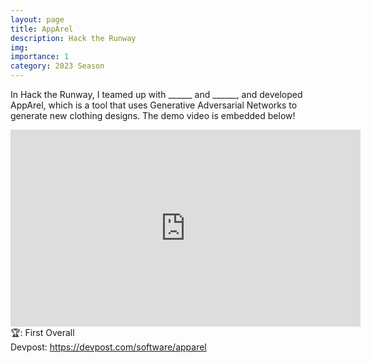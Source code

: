 ```yaml
---
layout: page
title: AppArel
description: Hack the Runway
img: 
importance: 1
category: 2023 Season
---
```


In Hack the Runway, I teamed up with ______ and ______, and developed AppArel, which is a tool that uses Generative Adversarial Networks to generate new clothing designs. The demo video is embedded below!<br>

<iframe width="560" height="315" src="https://www.youtube.com/embed/zRAoGGjjqPk" title="YouTube video player" frameborder="0" allow="accelerometer; autoplay; clipboard-write; encrypted-media; gyroscope; picture-in-picture" allowfullscreen></iframe>
<br>
🏆: First Overall
<br>
<!-- <a href = "https://bleh.neeltron.repl.co/">Live demo</a><br> -->
Devpost: <a href = "https://devpost.com/software/apparel">https://devpost.com/software/apparel</a>

